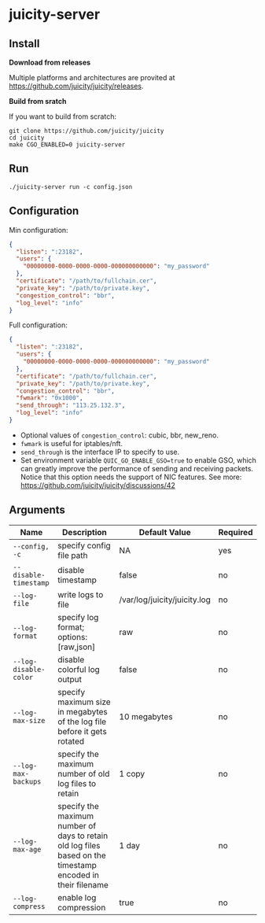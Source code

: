 # juicity-server

## Install

**Download from releases**

Multiple platforms and architectures are provited at <https://github.com/juicity/juicity/releases>.

**Build from sratch**

If you want to build from scratch:

```shell
git clone https://github.com/juicity/juicity
cd juicity
make CGO_ENABLED=0 juicity-server
```

## Run

```shell
./juicity-server run -c config.json
```

## Configuration

Min configuration:

```json
{
  "listen": ":23182",
  "users": {
    "00000000-0000-0000-0000-000000000000": "my_password"
  },
  "certificate": "/path/to/fullchain.cer",
  "private_key": "/path/to/private.key",
  "congestion_control": "bbr",
  "log_level": "info"
}
```

Full configuration:

```json
{
  "listen": ":23182",
  "users": {
    "00000000-0000-0000-0000-000000000000": "my_password"
  },
  "certificate": "/path/to/fullchain.cer",
  "private_key": "/path/to/private.key",
  "congestion_control": "bbr",
  "fwmark": "0x1000",
  "send_through": "113.25.132.3",
  "log_level": "info"
}
```

- Optional values of `congestion_control`: cubic, bbr, new_reno.
- `fwmark` is useful for iptables/nft.
- `send_through` is the interface IP to specify to use.
- Set environment variable `QUIC_GO_ENABLE_GSO=true` to enable GSO, which can greatly improve the performance of sending and receiving packets. Notice that this option needs the support of NIC features. See more: <https://github.com/juicity/juicity/discussions/42>

## Arguments

| Name                  | Description                                                                                                 | Default Value                | Required |
| --------------------- | ----------------------------------------------------------------------------------------------------------- | ---------------------------- | -------- |
| `--config, -c`        | specify config file path                                                                                    | NA                           | yes      |
| `--disable-timestamp` | disable timestamp                                                                                           | false                        | no       |
| `--log-file`          | write logs to file                                                                                          | /var/log/juicity/juicity.log | no       |
| `--log-format`        | specify log format; options: [raw,json]                                                                     | raw                          | no       |
| `--log-disable-color` | disable colorful log output                                                                                 | false                        | no       |
| `--log-max-size`      | specify maximum size in megabytes of the log file before it gets rotated                                    | 10 megabytes                 | no       |
| `--log-max-backups`   | specify the maximum number of old log files to retain                                                       | 1 copy                       | no       |
| `--log-max-age`       | specify the maximum number of days to retain old log files based on the timestamp encoded in their filename | 1 day                        | no       |
| `--log-compress`      | enable log compression                                                                                      | true                         | no       |
